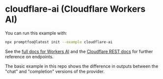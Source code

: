 # cloudflare-ai (Cloudflare Workers AI)

You can run this example with:

```bash
npx promptfoo@latest init --example cloudflare-ai
```

See the [full docs for Workers AI](https://developers.cloudflare.com/workers-ai/) and the [Cloudflare REST docs](https://developers.cloudflare.com/api/operations/workers-ai-post-run-model) for further reference on endpoints.

The basic example in this repo shows the difference in outputs between the "chat" and "completion" versions of the provider.

